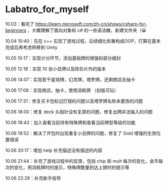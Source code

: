 # Labatro_for_myself

10.03：看完了 https://learn.microsoft.com/zh-cn/shows/csharp-for-beginners  ，大概理解了面向对象和 c# 的一些语法糖，新建文件夹（😀

10.04  10:40：先在 c++ 实现了游戏过程，后续细化和重构成OOP，打算在基本完成后再考虑转移到 Unity

10.05 10:17：实现计分环节，添加基础牌的增强和部分蜡封

10.05 12:18：实现 10 张小丑牌以及除负片外的版本

10.06 14:07：实现若干星球牌，幻灵牌，塔罗牌，还剩商店及抽卡

10.06 17:08：实现商店，抽卡，使用消耗牌 （初版可玩）

10.06 17:31：修复买卡包标记打错的问题以及塔罗牌名称未更改的问题

10.06 18:00：修复 deck 头指针没有复原的问题，修复出牌非法输入的问题

10.06 18:43：加入查看当前持有特殊牌和查看当前牌型等级的功能

10.06 19:52：解决了开包时出现重复小丑牌的问题，修复了 Gold 增强的生效位置错误

10.06 20:17：增加 help 补充描述没有描述的内容

10.06 21:44：补充了游戏过程中的反馈，包括 chip 和 mult 每次的变化，金币每次的变化，用消耗牌时的提示，特殊牌数量到达上限时的提示等

10.06 22:29：补充新手指导
